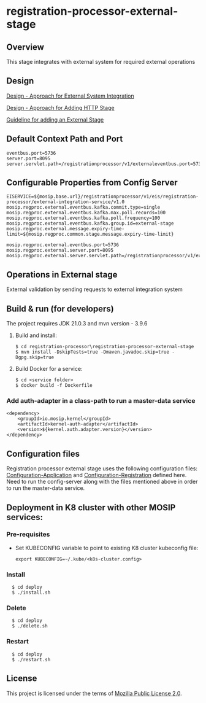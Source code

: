 # registration-processor-external-stage

## Overview
This stage integrates with external system for required external operations

## Design
[Design - Approach for External System Integration](https://github.com/mosip/registration/blob/master/design/registration-processor/Approach_for_external_system_integration.md)

[Design - Approach for Adding HTTP Stage](https://github.com/mosip/registration/blob/master/design/registration-processor/Approach_for_http_integration.md)

[Guideline for adding an External Stage](https://github.com/mosip/registration/blob/master/design/registration-processor/External_System_Integration_Guide.md)

## Default Context Path and Port
```
eventbus.port=5736
server.port=8095
server.servlet.path=/registrationprocessor/v1/externaleventbus.port=5736
```
## Configurable Properties from Config Server
```
EISERVICE=${mosip.base.url}/registrationprocessor/v1/eis/registration-processor/external-integration-service/v1.0
mosip.regproc.external.eventbus.kafka.commit.type=single
mosip.regproc.external.eventbus.kafka.max.poll.records=100
mosip.regproc.external.eventbus.kafka.poll.frequency=100
mosip.regproc.external.eventbus.kafka.group.id=external-stage
mosip.regproc.external.message.expiry-time-limit=${mosip.regproc.common.stage.message.expiry-time-limit}

mosip.regproc.external.eventbus.port=5736
mosip.regproc.external.server.port=8095
mosip.regproc.external.server.servlet.path=/registrationprocessor/v1/external
```
## Operations in External stage
External validation by sending requests to external integration system

## Build & run (for developers)
The project requires JDK 21.0.3
and mvn version - 3.9.6

1. Build and install:
    ```
    $ cd registration-processor\registration-processor-external-stage
    $ mvn install -DskipTests=true -Dmaven.javadoc.skip=true -Dgpg.skip=true
    ```
2. Build Docker for a service:
    ```
    $ cd <service folder>
    $ docker build -f Dockerfile
    ```

### Add auth-adapter in a class-path to run a master-data service
   ```
   <dependency>
       <groupId>io.mosip.kernel</groupId>
       <artifactId>kernel-auth-adapter</artifactId>
       <version>${kernel.auth.adapter.version}</version>
   </dependency>
   ```

## Configuration files
Registration processor external stage uses the following configuration files:
[Configuration-Application](https://github.com/mosip/mosip-config/blob/develop/application-default.properties) and
[Configuration-Registration](https://github.com/mosip/mosip-config/blob/develop/registration-default.properties) defined here.
Need to run the config-server along with the files mentioned above in order to run the master-data service.

## Deployment in K8 cluster with other MOSIP services:
### Pre-requisites
* Set KUBECONFIG variable to point to existing K8 cluster kubeconfig file:
    ```
    export KUBECONFIG=~/.kube/<k8s-cluster.config>
    ```
### Install
  ```
    $ cd deploy
    $ ./install.sh
   ```
### Delete
  ```
    $ cd deploy
    $ ./delete.sh
   ```
### Restart
  ```
    $ cd deploy
    $ ./restart.sh
   ```

## License
This project is licensed under the terms of [Mozilla Public License 2.0](LICENSE).